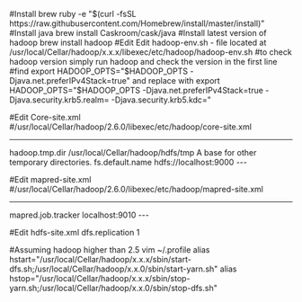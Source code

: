  #Install brew
 ruby -e "$(curl -fsSL https://raw.githubusercontent.com/Homebrew/install/master/install)"
 #Install java
 brew install Caskroom/cask/java
 #Install latest version of hadoop
 brew install hadoop
 #Edit Edit hadoop-env.sh - file located at /usr/local/Cellar/hadoop/x.x.x/libexec/etc/hadoop/hadoop-env.sh
 #to check hadoop version simply run hadoop and check the version in the first line
 #find export HADOOP_OPTS="$HADOOP_OPTS -Djava.net.preferIPv4Stack=true" and replace with
 export HADOOP_OPTS="$HADOOP_OPTS -Djava.net.preferIPv4Stack=true -Djava.security.krb5.realm= -Djava.security.krb5.kdc="
 
 #Edit Core-site.xml 
 #/usr/local/Cellar/hadoop/2.6.0/libexec/etc/hadoop/core-site.xml 
 
---
   <property>
     <name>hadoop.tmp.dir</name>
     <value>/usr/local/Cellar/hadoop/hdfs/tmp</value>
     <description>A base for other temporary directories.</description>
  </property>
  <property>
     <name>fs.default.name</name>                                     
     <value>hdfs://localhost:9000</value>                             
  </property> 
---
  
#Edit mapred-site.xml
#/usr/local/Cellar/hadoop/2.6.0/libexec/etc/hadoop/mapred-site.xml
  
  ---
  <configuration>
  <property>
  <name>mapred.job.tracker</name>
  <value>localhost:9010</value>
  </property>
  </configuration>
  ---
  
#Edit hdfs-site.xml
  <configuration>
  <property>
  <name>dfs.replication</name>
  <value>1</value>
  </property>
  </configuration>

#Assuming hadoop higher than 2.5 
vim ~/.profile 
alias hstart="/usr/local/Cellar/hadoop/x.x.x/sbin/start-dfs.sh;/usr/local/Cellar/hadoop/x.x.0/sbin/start-yarn.sh"
alias hstop="/usr/local/Cellar/hadoop/x.x.x/sbin/stop-yarn.sh;/usr/local/Cellar/hadoop/x.x.0/sbin/stop-dfs.sh"

